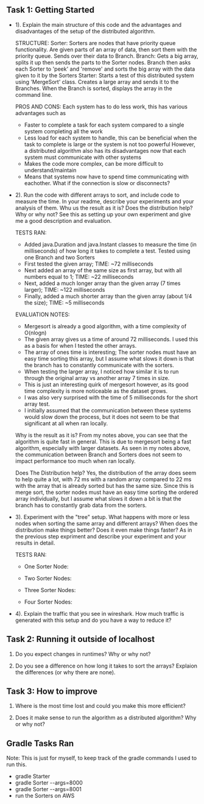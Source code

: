 ## Task 1: Getting Started
- 1). Explain the main structure of this code and the advantages and disadvantages of the setup of the distributed algorithm.

	STRUCTURE:
	Sorter: Sorters are nodes that have priority queue functionality. Are given parts of an array of data, then sort them with the priority queue. Sends over their data to Branch.
	Branch: Gets a big array, splits it up then sends the parts to the Sorter nodes. Branch then asks each Sorter to 'peek' and 'remove' and sorts the big array with the data given to it by the Sorters
	Starter: Starts a test of this distributed system using 'MergeSort' class. Creates a large array and sends it to the Branches. When the Branch is sorted, displays the array in the command line.
	
	PROS AND CONS:
	Each system has to do less work, this has various advantages such as
	+ Faster to complete a task for each system compared to a single system completing all the work
	+ Less load for each system to handle, this can be beneficial when the task to complete is large or the system is not too powerful
	However, a distributed algorithm also has its disadvantages now that each system must communicate with other systems
	- Makes the code more complex, can be more difficult to understand/maintain
	- Means that systems now have to spend time communicating with eachother. What if the connection is slow or disconnects?

- 2). Run the code with different arrays to sort, and include code to measure the time. In your readme, describe your experiments and your analysis of them. Whu us the result as it is? Does the distribution help? Why or why not? See this as setting up your own experiment and give me a good description and evaluation.
	
	TESTS RAN:
	- Added java.Duration and java.Instant classes to measure the time (in milliseconds) of how long it takes to complete a test. Tested using one Branch and two Sorters
	- First tested the given array; TIME: ~72 milliseconds
	- Next added an array of the same size as first array, but with all numbers equal to 1; TIME: ~22 milliseconds
	- Next, added a much longer array than the given array (7 times larger); TIME: ~122 milliseconds
	- Finally, added a much shorter array than the given array (about 1/4 the size); TIME: ~5 milliseconds
	
	EVALUATION NOTES:
	- Mergesort is already a good algorithm, with a time complexity of O(nlogn)
	- The given array gives us a time of around 72 milliseconds. I used this as a basis for when I tested the other arrays.
	- The array of ones time is interesting; The sorter nodes must have an easy time sorting this array, but I assume what slows it down is that the branch has to constantly communicate with the sorters.
	- When testing the larger array, I noticed how similar it is to run through the original array vs another array 7 times in size.
	- This is just an interesting quirk of mergesort however, as its good time complexity is more noticeable as the dataset grows.
	- I was also very surprised with the time of 5 milliseconds for the short array test.
	- I initially assumed that the communication between these systems would slow down the process, but it does not seem to be that significant at all when ran locally.
	
	Why is the result as it is?
	From my notes above, you can see that the algorithm is quite fast in general. This is due to mergesort being a fast algorithm, especially with larger datasets. As seen in my notes above,
	the communication between Branch and Sorters does not seem to impact performance too much when ran locally.
	
	Does The Distribution help?
	Yes, the distribution of the array does seem to help quite a lot, with 72 ms with a random array compared to 22 ms with the array that is already sorted but has the same size.
	Since this is merge sort, the sorter nodes must have an easy time sorting the ordered array individually, but I assume what slows it down a bit is that the branch has to constantly
	grab data from the sorters.

- 3). Experiment with the "tree" setup. What happens with more or less nodes when sorting the same array and different arrays? When does the distribution make things better? Does it even make things faster? As in the previous step expriment and describe your experiment and your results in detail.

	TESTS RAN:
	- One Sorter Node:
	
	- Two Sorter Nodes:
	
	- Three Sorter Nodes:
	
	- Four Sorter Nodes:
	

- 4). Explain the traffic that you see in wireshark. How much traffic is generated with this setup and do you have a way to reduce it?


## Task 2: Running it outside of localhost
1. Do you expect changes in runtimes? Why or why not?


2. Do you see a difference on how long it takes to sort the arrays? Explaion the differences (or why there are none).


## Task 3: How to improve
1. Where is the most time lost and could you make this more efficient?


2. Does it make sense to run the algorithm as a distributed algorithm? Why or why not?


## Gradle Tasks Ran
Note: This is just for myself, to keep track of the gradle commands I used to run this.
- gradle Starter
- gradle Sorter --args=8000
- gradle Sorter --args=8001
- run the Sorters on AWS
